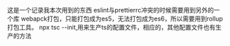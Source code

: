 这是一个记录我本次用到的东西
eslint与prettierrc冲突的时候需要用到另外的一个库
webapck打包，只能打包成为es5，无法打包成为es6，所以需要用到rollup打包工具。
npx tsc --init,用来生产ts的配置文件，相应的，其他配置文件也有生产的方法

<!-- "npm run build:check-ts", -->